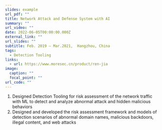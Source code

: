 ```yaml
---
slides: example
url_pdf: ""
title: Network Attack and Defense System with AI
summary: ""
url_video: ""
date: 2022-06-05T00:00:00.000Z
external_link: ""
url_slides: ""
subtitle: Feb. 2019 – Mar.2021,  Hangzhou, China
tags:
  - Detection Tooling
links:
  - url: https://www.moresec.cn/product/ren-jia
image:
  caption: ""
  focal_point: ""
url_code: ""
---
```

1. Designed Detection Tooling for risk assessment of the network traffic with ML to detect and analyze abnormal attack and hidden malicious behaviors
2. Designed and developed the risk assessment framework and models of detection scenarios of abnormal domain names, malicious backdoors, illegal content, and web attacks